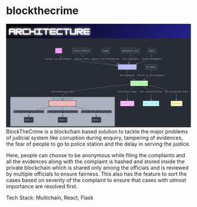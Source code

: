 # blockthecrime
![Architecture](BlockTheCrime-Architecture.png)
BlockTheCrime is a blockchain based solution to tackle the major problems of judicial system like corruption during enquiry, tampering of evidences, the fear of people to go to police station and the delay in serving the justice. 

Here, people can choose to be anonymous while filing the complaints and all the evidences along with the complaint is hashed and stored inside the private blockchain which is shared only among the officials and is reviewed by multiple officials to ensure fairness. This also has the feature to sort the cases based on severity of the complaint to ensure that cases with utmost importance are resolved first.

Tech Stack: Multichain, React, Flask
